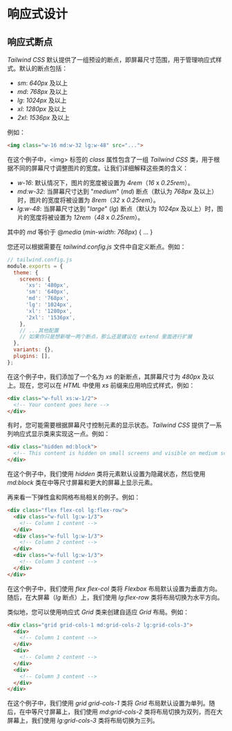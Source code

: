 # 响应式设计

## 响应式断点

*Tailwind CSS* 默认提供了一组预设的断点，即屏幕尺寸范围，用于管理响应式样式。默认的断点包括：

- *sm*: *640px* 及以上
- *md*: *768px* 及以上
- *lg*: *1024px* 及以上
- *xl*: *1280px* 及以上
- *2xl*: *1536px* 及以上

例如：

```html
<img class="w-16 md:w-32 lg:w-48" src="...">
```

在这个例子中，\<img> 标签的 *class* 属性包含了一组 *Tailwind CSS* 类，用于根据不同的屏幕尺寸调整图片的宽度。让我们详细解释这些类的含义：

- *w-16*: 默认情况下，图片的宽度被设置为 *4rem*（*16* x *0.25rem*）。
- *md:w-32*: 当屏幕尺寸达到 "*medium*" (*md*) 断点（默认为 *768px* 及以上）时，图片的宽度将被设置为 *8rem*（*32* x *0.25rem*）。
- *lg:w-48*: 当屏幕尺寸达到 "*large*" (*lg*) 断点（默认为 *1024px* 及以上）时，图片的宽度将被设置为 *12rem*（*48* x *0.25rem*）。

其中的 *md* 等价于 @*media* (*min-width*: *768px*) { ... }

您还可以根据需要在 *tailwind.config.js* 文件中自定义断点。例如：

```js
// tailwind.config.js
module.exports = {
  theme: {
    screens: {
      'xs': '480px',
      'sm': '640px',
      'md': '768px',
      'lg': '1024px',
      'xl': '1280px',
      '2xl': '1536px',
    },
    // ...其他配置
    // 如果你只是想新增一两个断点，那么还是建议在 extend 里面进行扩展
  },
  variants: {},
  plugins: [],
};
```

在这个例子中，我们添加了一个名为 *xs* 的新断点，其屏幕尺寸为 *480px* 及以上。现在，您可以在 *HTML* 中使用 *xs* 前缀来应用响应式样式，例如：

```html
<div class="w-full xs:w-1/2">
  <!-- Your content goes here -->
</div>
```

有时，您可能需要根据屏幕尺寸控制元素的显示状态。*Tailwind CSS* 提供了一系列响应式显示类来实现这一点。例如：

```html
<div class="hidden md:block">
  <!-- This content is hidden on small screens and visible on medium screens and above -->
</div>
```

在这个例子中，我们使用 *hidden* 类将元素默认设置为隐藏状态，然后使用 *md:block* 类在中等尺寸屏幕和更大的屏幕上显示元素。

再来看一下弹性盒和网格布局相关的例子。例如：

```html
<div class="flex flex-col lg:flex-row">
  <div class="w-full lg:w-1/3">
    <!-- Column 1 content -->
  </div>
  <div class="w-full lg:w-1/3">
    <!-- Column 2 content -->
  </div>
  <div class="w-full lg:w-1/3">
    <!-- Column 3 content -->
  </div>
</div>
```

在这个例子中，我们使用 *flex flex-col* 类将 *Flexbox* 布局默认设置为垂直方向。随后，在大屏幕（*lg* 断点）上，我们使用 *lg:flex-row* 类将布局切换为水平方向。

类似地，您可以使用响应式 *Grid* 类来创建自适应 *Grid* 布局。例如：

```html
<div class="grid grid-cols-1 md:grid-cols-2 lg:grid-cols-3">
  <div>
    <!-- Column 1 content -->
  </div>
  <div>
    <!-- Column 2 content -->
  </div>
  <div>
    <!-- Column 3 content -->
  </div>
</div>
```

在这个例子中，我们使用 *grid grid-cols-1* 类将 *Grid* 布局默认设置为单列。随后，在中等尺寸屏幕上，我们使用 *md:grid-cols-2* 类将布局切换为双列，而在大屏幕上，我们使用 *lg:grid-cols-3* 类将布局切换为三列。
